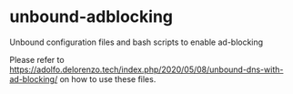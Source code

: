 # unbound-adblocking
Unbound configuration files and bash scripts to enable ad-blocking 

Please refer to https://adolfo.delorenzo.tech/index.php/2020/05/08/unbound-dns-with-ad-blocking/ on how to use these files.

